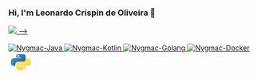 ### Hi, I'm Leonardo Crispin de Oliveira 👋

<div>
    <a href="">
    <img height="180em" src="https://github-readme-stats.vercel.app/api?username=leocrispindev&show_icons=true&theme=dark">  
    <! -- <img height="180em" src="https://github-readme-stats.vercel.app/api/top-langs/?username=leocrispindev&layout=compact&langs_count=7&theme=dark"/> -->
    
</div>
 <br>   
<div style="display: inline_block">
    <img src="https://cdn.jsdelivr.net/gh/devicons/devicon/icons/java/java-plain-wordmark.svg" alt="Nygmac-Java" height="40" width="50"/>
    <img src="https://cdn.jsdelivr.net/gh/devicons/devicon/icons/kotlin/kotlin-original.svg" alt="Nygmac-Kotlin" height="40" width="50"/>
    <img src="https://cdn.jsdelivr.net/gh/devicons/devicon/icons/go/go-original.svg" alt="Nygmac-Golang" height="40" width="50"/>
    <img src="https://cdn.jsdelivr.net/gh/devicons/devicon/icons/docker/docker-original-wordmark.svg" alt="Nygmac-Docker" height="40" width="50"/>
    <img src="https://raw.githubusercontent.com/devicons/devicon/master/icons/python/python-original.svg" alt="Nygmac-Python" height="40" width="50"/>
</div>
  
